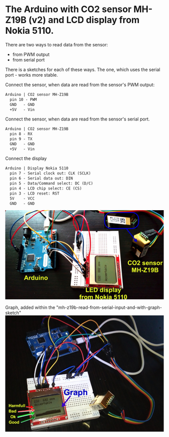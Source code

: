 # The Arduino with CO2 sensor MH-Z19B (v2) and LCD display from Nokia 5110.
There are two ways to read data from the sensor:
* from PWM output 
* from serial port

There is a sketches for each of these ways. The one, which uses the serial port - works more stable.

Connect the sensor, when data are read from the sensor's PWM output:
```
Arduino | CO2 sensor MH-Z19B
  pin 10 - PWM
  GND   - GND
  +5V   - Vin
```
Connect the sensor, when data are read from the sensor's serial port.
```
Arduino | CO2 sensor MH-Z19B
  pin 8 - RX
  pin 9 - TX
  GND   - GND
  +5V   - Vin
```
Connect the display
```
Arduino | Display Nokia 5110
  pin 7 - Serial clock out: CLK (SCLK)
  pin 6 - Serial data out: DIN
  pin 5 - Data/Command select: DC (D/C)
  pin 4 - LCD chip select: CE (CS)
  pin 3 - LCD reset: RST
  5V    - VCC
  GND   - GND
```
![](docs/images/arduino-with-co2-sensor-mh-z19b.jpg)

Graph, added within the "mh-z19b-read-from-serial-input-and-with-graph-sketch"
![](docs/images/arduino-with-co2-sensor-mh-z19b-and-graph.jpg)

